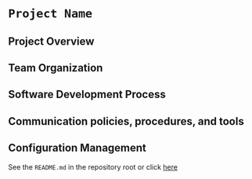 # ```Project Name```

Project Overview
------

Team Organization
------

Software Development Process
------

Communication policies, procedures, and tools
------

Configuration Management
------
See the ```README.md``` in the repository root or click [here](https://github.com/usu-cs-3450/Repo-2.9)
